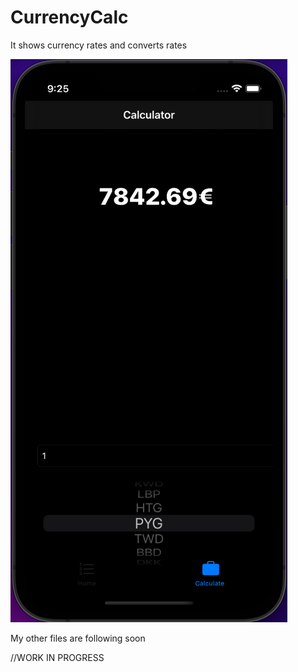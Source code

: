 # CurrencyCalc

It shows currency rates and converts rates 

![alt text](https://github.com/SvenLobbes/CurrencyCalc/blob/main/readmeContent/Calculator.png?raw=true)

My other files are following soon

//WORK IN PROGRESS
